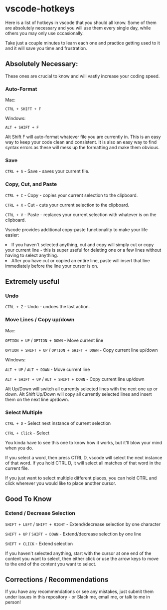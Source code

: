 # vscode-hotkeys

Here is a list of hotkeys in vscode that you should all know. Some of them are absolutely necessary and you will use them every single day, while others you may only use occasionally.

Take just a couple minutes to learn each one and practice getting used to it and it will save you time and frustration.

## Absolutely Necessary:

These ones are crucial to know and will vastly increase your coding speed.

### Auto-Format

Mac:

`CTRL + SHIFT + F`

Windows:

`ALT + SHIFT + F`

Alt Shift F will auto-format whatever file you are currently in. This is an easy way to keep your code clean and consistent. It is also an easy way to find syntax errors as these will mess up the formatting and make them obvious.

### Save

`CTRL + S` - Save - saves your current file.

### Copy, Cut, and Paste

`CTRL + C` - Copy - copies your current selection to the clipboard.

`CTRL + X` - Cut - cuts your current selection to the clipboard.

`CTRL + V` - Paste - replaces your current selection with whatever is on the clipboard.

Vscode provides additional copy-paste functionality to make your life easier:

<li>If you haven't selected anything, cut and copy will simply cut or copy your current line - this is super useful for deleting one or a few lines without having to select anything.</li>
<li>After you have cut or copied an entire line, paste will insert that line immediately before the line your cursor is on.</li>

## Extremely useful

### Undo

`CTRL + Z` - Undo - undoes the last action.

### Move Lines / Copy up/down

Mac:

`OPTION + UP` / `OPTION + DOWN` - Move current line

`OPTION + SHIFT + UP` / `OPTION + SHIFT + DOWN` - Copy current line up/down

Windows:

`ALT + UP` / `ALT + DOWN` - Move current line

`ALT + SHIFT + UP` / `ALT + SHIFT + DOWN` - Copy current line up/down

Alt Up/Down will switch all currently selected lines with the next one up or down.
Alt Shift Up/Down will copy all currently selected lines and insert them on the next line up/down.

### Select Multiple

`CTRL + D` - Select next instance of current selection

`CTRL + Click` - Select

You kinda have to see this one to know how it works, but it'll blow your mind when you do.

If you select a word, then press CTRL D, vscode will select the next instance of that word. If you hold CTRL D, it will select all matches of that word in the current file.

If you just want to select multiple different places, you can hold CTRL and click wherever you would like to place another cursor.

## Good To Know

### Extend / Decrease Selection

`SHIFT + LEFT` / `SHIFT + RIGHT` - Extend/decrease selection by one character

`SHIFT + UP` / `SHIFT + DOWN` - Extend/decrease selection by one line

`SHIFT + CLICK` - Extend selection

If you haven't selected anything, start with the cursor at one end of the content you want to select, then either click or use the arrow keys to move to the end of the content you want to select.

## Corrections / Recommendations

If you have any recommendations or see any mistakes, just submit them under issues in this repository - or Slack me, email me, or talk to me in person!


